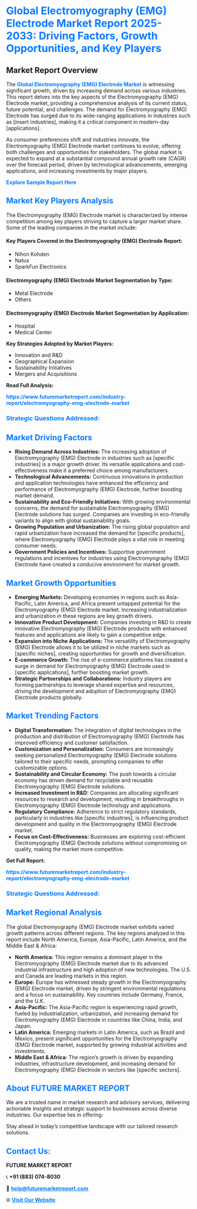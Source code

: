 <h1 style="color: #007BFF;">Global Electromyography (EMG) Electrode Market Report 2025-2033: Driving Factors, Growth Opportunities, and Key Players</h1>

<section id="overview">
<h2>Market Report Overview</h2>
<p>The <a href="https://www.futuremarketreport.com/industry-report/electromyography-emg-electrode-market" style="color: #007BFF; text-decoration: none;"><strong>Global Electromyography (EMG) Electrode Market</strong></a> is witnessing significant growth, driven by increasing demand across various industries. This report delves into the key aspects of the Electromyography (EMG) Electrode market, providing a comprehensive analysis of its current status, future potential, and challenges. The demand for Electromyography (EMG) Electrode has surged due to its wide-ranging applications in industries such as [insert industries], making it a critical component in modern-day [applications].</p>
<p>As consumer preferences shift and industries innovate, the Electromyography (EMG) Electrode market continues to evolve, offering both challenges and opportunities for stakeholders. The global market is expected to expand at a substantial compound annual growth rate (CAGR) over the forecast period, driven by technological advancements, emerging applications, and increasing investments by major players.</p>
</section>

<section id="overview">
<p><a href="https://www.futuremarketreport.com/request-sample/reportId=99487" style="color: #007BFF; text-decoration: none;"><strong>Explore Sample Report Here</strong></a></p>
</section>

<section id="key-players">
<h2 style="color: #007BFF;">Market Key Players Analysis</h2>
<p>The Electromyography (EMG) Electrode market is characterized by intense competition among key players striving to capture a larger market share. Some of the leading companies in the market include:</p>
<h4>Key Players Covered in the Electromyography (EMG) Electrode Report:</h4>
<ul><li>Nihon Kohden</li><li>Natus</li><li>SparkFun Electronics</li></ul>
<h4>Electromyography (EMG) Electrode Market Segmentation by Type:</h4>
<ul><li>Metal Electrode</li><li>Others</li></ul>

<h4>Electromyography (EMG) Electrode Market Segmentation by Application:</h4>
<ul><li>Hospital</li><li>Medical Center</li></ul>
<p><strong>Key Strategies Adopted by Market Players:</strong></p>
<ul>
<li>Innovation and R&D</li>
<li>Geographical Expansion</li>
<li>Sustainability Initiatives</li>
<li>Mergers and Acquisitions</li>
</ul>
</section>

<section>
<p><strong>Read Full Analysis: </strong></p><a href="https://www.futuremarketreport.com/industry-report/electromyography-emg-electrode-market" style="color: #007BFF; text-decoration: none;"><strong>https://www.futuremarketreport.com/industry-report/electromyography-emg-electrode-market</strong></a>
<h3 style="color: #007BFF;">Strategic Questions Addressed:</h3>
</section>

<section id="driving-factors">
<h2 style="color: #007BFF;">Market Driving Factors</h2>
<ul>
<li><strong>Rising Demand Across Industries:</strong> The increasing adoption of Electromyography (EMG) Electrode in industries such as [specific industries] is a major growth driver. Its versatile applications and cost-effectiveness make it a preferred choice among manufacturers.</li>
<li><strong>Technological Advancements:</strong> Continuous innovations in production and application technologies have enhanced the efficiency and performance of Electromyography (EMG) Electrode, further boosting market demand.</li>
<li><strong>Sustainability and Eco-Friendly Initiatives:</strong> With growing environmental concerns, the demand for sustainable Electromyography (EMG) Electrode solutions has surged. Companies are investing in eco-friendly variants to align with global sustainability goals.</li>
<li><strong>Growing Population and Urbanization:</strong> The rising global population and rapid urbanization have increased the demand for [specific products], where Electromyography (EMG) Electrode plays a vital role in meeting consumer needs.</li>
<li><strong>Government Policies and Incentives:</strong> Supportive government regulations and incentives for industries using Electromyography (EMG) Electrode have created a conducive environment for market growth.</li>
</ul>
</section>

<section id="growth-opportunities">
<h2 style="color: #007BFF;">Market Growth Opportunities</h2>
<ul>
<li><strong>Emerging Markets:</strong> Developing economies in regions such as Asia-Pacific, Latin America, and Africa present untapped potential for the Electromyography (EMG) Electrode market. Increasing industrialization and urbanization in these regions are key growth drivers.</li>
<li><strong>Innovative Product Development:</strong> Companies investing in R&D to create innovative Electromyography (EMG) Electrode products with enhanced features and applications are likely to gain a competitive edge.</li>
<li><strong>Expansion into Niche Applications:</strong> The versatility of Electromyography (EMG) Electrode allows it to be utilized in niche markets such as [specific niches], creating opportunities for growth and diversification.</li>
<li><strong>E-commerce Growth:</strong> The rise of e-commerce platforms has created a surge in demand for Electromyography (EMG) Electrode used in [specific applications], further boosting market growth.</li>
<li><strong>Strategic Partnerships and Collaborations:</strong> Industry players are forming partnerships to leverage shared expertise and resources, driving the development and adoption of Electromyography (EMG) Electrode products globally.</li>
</ul>
</section>

<section id="trending-factors">
<h2 style="color: #007BFF;">Market Trending Factors</h2>
<ul>
<li><strong>Digital Transformation:</strong> The integration of digital technologies in the production and distribution of Electromyography (EMG) Electrode has improved efficiency and customer satisfaction.</li>
<li><strong>Customization and Personalization:</strong> Consumers are increasingly seeking personalized Electromyography (EMG) Electrode solutions tailored to their specific needs, prompting companies to offer customizable options.</li>
<li><strong>Sustainability and Circular Economy:</strong> The push towards a circular economy has driven demand for recyclable and reusable Electromyography (EMG) Electrode solutions.</li>
<li><strong>Increased Investment in R&D:</strong> Companies are allocating significant resources to research and development, resulting in breakthroughs in Electromyography (EMG) Electrode technology and applications.</li>
<li><strong>Regulatory Compliance:</strong> Adherence to strict regulatory standards, particularly in industries like [specific industries], is influencing product development and quality in the Electromyography (EMG) Electrode market.</li>
<li><strong>Focus on Cost-Effectiveness:</strong> Businesses are exploring cost-efficient Electromyography (EMG) Electrode solutions without compromising on quality, making the market more competitive.</li>
</ul>
</section>

<section>
<p><strong>Get Full Report: </strong></p><a href="https://www.futuremarketreport.com/industry-report/electromyography-emg-electrode-market" style="color: #007BFF; text-decoration: none;"><strong>https://www.futuremarketreport.com/industry-report/electromyography-emg-electrode-market</strong></a>
<h3 style="color: #007BFF;">Strategic Questions Addressed:</h3>
</section>


<section id="regional-analysis">
<h2 style="color: #007BFF;">Market Regional Analysis</h2>
<p>The global Electromyography (EMG) Electrode market exhibits varied growth patterns across different regions. The key regions analyzed in this report include North America, Europe, Asia-Pacific, Latin America, and the Middle East & Africa:</p>
<ul>
<li><strong>North America:</strong> This region remains a dominant player in the Electromyography (EMG) Electrode market due to its advanced industrial infrastructure and high adoption of new technologies. The U.S. and Canada are leading markets in this region.</li>
<li><strong>Europe:</strong> Europe has witnessed steady growth in the Electromyography (EMG) Electrode market, driven by stringent environmental regulations and a focus on sustainability. Key countries include Germany, France, and the U.K.</li>
<li><strong>Asia-Pacific:</strong> The Asia-Pacific region is experiencing rapid growth, fueled by industrialization, urbanization, and increasing demand for Electromyography (EMG) Electrode in countries like China, India, and Japan.</li>
<li><strong>Latin America:</strong> Emerging markets in Latin America, such as Brazil and Mexico, present significant opportunities for the Electromyography (EMG) Electrode market, supported by growing industrial activities and investments.</li>
<li><strong>Middle East & Africa:</strong> The region’s growth is driven by expanding industries, infrastructure development, and increasing demand for Electromyography (EMG) Electrode in sectors like [specific sectors].</li>
</ul>
</section>

<footer>
<h2 style="color: #007BFF;">About FUTURE MARKET REPORT</h2>
<p>We are a trusted name in market research and advisory services, delivering actionable insights and strategic support to businesses across diverse industries. Our expertise lies in offering:</p>

<p>Stay ahead in today’s competitive landscape with our tailored research solutions.</p>

<h2 style="color: #007BFF;">Contact Us:</h2>
<p><strong>FUTURE MARKET REPORT</strong></p>
<p>📞 <strong>+91 (883) 074-8030</strong></p>
<p>📧 <strong><a href="mailto:help@futuremarketreport.com" style="color: #007BFF;">help@futuremarketreport.com</a></strong></p>
<p>🌐 <strong><a href="https://www.futuremarketreport.com/" style="color: #007BFF;">Visit Our Website</a></strong></p>
</footer>